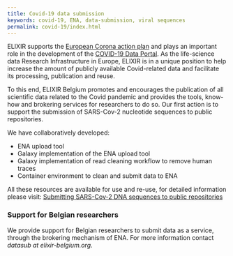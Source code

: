 ```yaml
---
title: Covid-19 data submission
keywords: covid-19, ENA, data-submission, viral sequences
permalink: covid-19/index.html
---
```


ELIXIR supports the [European Corona action plan](https://ec.europa.eu/info/sites/info/files/covid-firsteravscorona_actions.pdf) and plays an important role in the development of the [COVID-19 Data Portal](https://www.covid19dataportal.org). As the life-science data Research Infrastructure in Europe, ELIXIR is in a unique position to help increase the amount of publicly available Covid-related data and facilitate its processing, publication and reuse.

To this end, ELIXIR Belgium promotes and encourages the publication of all scientific data related to the Covid  pandemic and provides the tools, know-how and brokering services for researchers to do so. Our first action is to support the submission of SARS-Cov-2 nucleotide sequences to public repositories. 

We have collaboratively developed:

* ENA upload tool
* Galaxy implementation of the ENA upload tool
* Galaxy implementation of read cleaning workflow to remove human traces
* Container environment to clean and submit data to ENA

All these resources are available for use and re-use, for detailed information please visit:
[Submitting SARS-Cov-2 DNA sequences to public repositories](sarscov2_submission)

### Support for Belgian researchers

We provide support for Belgian researchers to submit data as a service, through the brokering mechanism of ENA. For more information contact *datasub at elixir-belgium.org*.

<!---To provide additional support ELIXIR Belgium is developing *usegalaxy.be/covid-19*, a custom tailored public Galaxy instance for Belgian researchers dedicated to submitting SARS-Cov-2 genetic sequences to public repositories.
You can express interest and apply for credentials for usegalaxy.be/covid-19 by contacting our [Galaxy admin](mailto:galaxy@elixir-belgium.org).  --->
